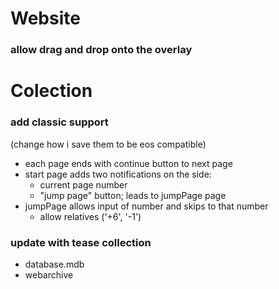 # Website
### allow drag and drop onto the overlay

# Colection
### add classic support 
(change how i save them to be eos compatible)
 - each page ends with continue button to next page
 - start page adds two notifications on the side:
   - current page number
   - "jump page" button; leads to jumpPage page
 - jumpPage allows input of number and skips to that number
   - allow relatives ('+6', '-1')
### update with tease collection
 - database.mdb
 - webarchive

